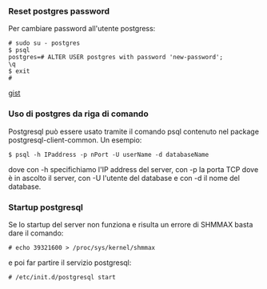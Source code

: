 ### Reset postgres password

Per cambiare password all'utente postgress:


	# sudo su - postgres
	$ psql
	postgres=# ALTER USER postgres with password 'new-password';
	\q
	$ exit
	#


[gist](https://gist.github.com/4054136)


### Uso di postgres da riga di comando


Postgresql può essere usato tramite il comando psql contenuto
nel package postgresql-client-common. Un esempio:


	$ psql -h IPaddress -p nPort -U userName -d databaseName


dove con -h specifichiamo l'IP address del server, con -p la porta TCP
dove è in ascolto il server,
con -U l'utente del database e con -d il nome del database.


### Startup postgresql

Se lo startup del server non funziona e risulta un errore di SHMMAX
basta dare il comando:

	# echo 39321600 > /proc/sys/kernel/shmmax

e poi far partire il servizio postgresql:

	# /etc/init.d/postgresql start


